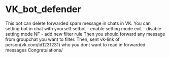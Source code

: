 # VK_bot_defender
This bot can delete forwarded spam message in chats in VK.
You can setting bot in chat with yourself
setbot - enable setting mode
exit - disable setting mode
NF - add new filter rule
Then you should forward any message from groupchat you want to filter.
Then, sent vk-link of person(vk.com/id1231231) who you dont want to read in forwarded messages
Congratulations/
